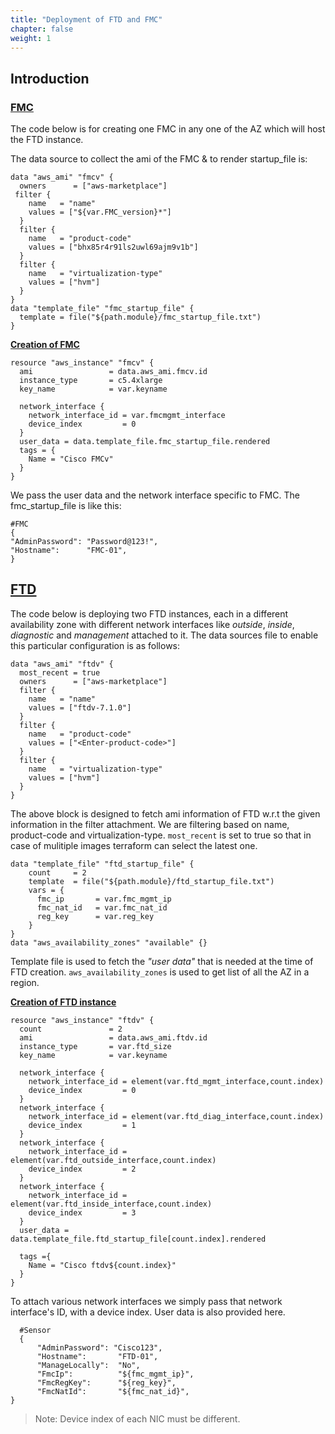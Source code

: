 ```yaml
---
title: "Deployment of FTD and FMC"
chapter: false
weight: 1
---
```


## **Introduction**

### <ins>**FMC**</ins>
The code below is for creating one FMC in any one of the AZ which will host the FTD instance. 

The data source to collect the ami of the FMC & to render startup_file is: 
```
data "aws_ami" "fmcv" {
  owners      = ["aws-marketplace"]
 filter {
    name   = "name"
    values = ["${var.FMC_version}*"]
  }
  filter {
    name   = "product-code"
    values = ["bhx85r4r91ls2uwl69ajm9v1b"]
  }
  filter {
    name   = "virtualization-type"
    values = ["hvm"]
  }
}
data "template_file" "fmc_startup_file" {
  template = file("${path.module}/fmc_startup_file.txt")
}
```
<ins>**Creation of FMC**</ins>
```
resource "aws_instance" "fmcv" {
  ami                 = data.aws_ami.fmcv.id
  instance_type       = c5.4xlarge
  key_name            = var.keyname
    
  network_interface {
    network_interface_id = var.fmcmgmt_interface
    device_index         = 0
  }
  user_data = data.template_file.fmc_startup_file.rendered
  tags = {
    Name = "Cisco FMCv"
  }
}
```
We pass the user data and the network interface specific to FMC. The fmc_startup_file is like this:
```
#FMC
{
"AdminPassword": "Password@123!",
"Hostname":      "FMC-01",
}
``` 
 
## <ins>**FTD</ins>**

The code below is deploying two FTD instances, each in a different availability zone with different network interfaces like *outside*, *inside*, *diagnostic* and *management* attached to it.
The data sources file to enable this particular configuration is as follows:
```
data "aws_ami" "ftdv" {
  most_recent = true
  owners      = ["aws-marketplace"]
  filter {
    name   = "name"
    values = ["ftdv-7.1.0"]
  }
  filter {
    name   = "product-code"
    values = ["<Enter-product-code>"]
  }
  filter {
    name   = "virtualization-type"
    values = ["hvm"]
  }
}
```
The above block is designed to fetch ami information of FTD w.r.t the given information in the filter attachment. We are filtering based on name, product-code and virtualization-type. ```most_recent``` is set to true so that in case of mulitiple images terraform can select the latest one. 
```
data "template_file" "ftd_startup_file" {
    count     = 2
    template  = file("${path.module}/ftd_startup_file.txt")
    vars = {
      fmc_ip       = var.fmc_mgmt_ip
      fmc_nat_id   = var.fmc_nat_id
      reg_key      = var.reg_key
    }
}
data "aws_availability_zones" "available" {}
```
Template file is used to fetch the *"user data"* that is needed at the time of FTD creation. ```aws_availability_zones``` is used to get list of all the AZ in a region.

**<ins>Creation of FTD instance </ins>** 

```
resource "aws_instance" "ftdv" {
  count               = 2
  ami                 = data.aws_ami.ftdv.id
  instance_type       = var.ftd_size
  key_name            = var.keyname

  network_interface {
    network_interface_id = element(var.ftd_mgmt_interface,count.index)
    device_index         = 0
  }
  network_interface {
    network_interface_id = element(var.ftd_diag_interface,count.index)
    device_index         = 1
  }
  network_interface {
    network_interface_id = element(var.ftd_outside_interface,count.index)
    device_index         = 2
  }
  network_interface {
    network_interface_id = element(var.ftd_inside_interface,count.index)
    device_index         = 3
  }
  user_data = data.template_file.ftd_startup_file[count.index].rendered

  tags ={
    Name = "Cisco ftdv${count.index}"
  }
}
```  
To attach various network interfaces we simply pass that network interface's ID, with a device index. User data is also provided here.
```
  #Sensor
  {
      "AdminPassword": "Cisco123",
      "Hostname":       "FTD-01",
      "ManageLocally":  "No",
      "FmcIp":          "${fmc_mgmt_ip}",
      "FmcRegKey":      "${reg_key}",
      "FmcNatId":       "${fmc_nat_id}",
}
```
>Note: Device index of each NIC must be different.


